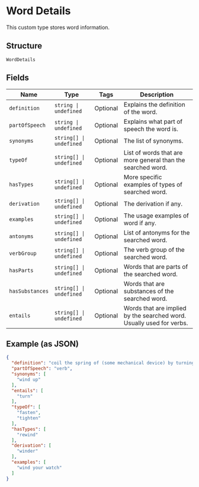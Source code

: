 
# Word Details

This custom type stores word information.

## Structure

`WordDetails`

## Fields

| Name | Type | Tags | Description |
|  --- | --- | --- | --- |
| `definition` | `string \| undefined` | Optional | Explains the definition of the word. |
| `partOfSpeech` | `string \| undefined` | Optional | Explains what part of speech the word is. |
| `synonyms` | `string[] \| undefined` | Optional | The list of synonyms. |
| `typeOf` | `string[] \| undefined` | Optional | List of words that are more general than the searched word. |
| `hasTypes` | `string[] \| undefined` | Optional | More specific examples of types of searched word. |
| `derivation` | `string[] \| undefined` | Optional | The derivation if any. |
| `examples` | `string[] \| undefined` | Optional | The usage examples of word if any. |
| `antonyms` | `string[] \| undefined` | Optional | List of antonyms for the searched word. |
| `verbGroup` | `string[] \| undefined` | Optional | The verb group of the searched word. |
| `hasParts` | `string[] \| undefined` | Optional | Words that are parts of the searched word. |
| `hasSubstances` | `string[] \| undefined` | Optional | Words that are substances of the searched word. |
| `entails` | `string[] \| undefined` | Optional | Words that are implied by the searched word. Usually used for verbs. |

## Example (as JSON)

```json
{
  "definition": "coil the spring of (some mechanical device) by turning a stem",
  "partOfSpeech": "verb",
  "synonyms": [
    "wind up"
  ],
  "entails": [
    "turn"
  ],
  "typeOf": [
    "fasten",
    "tighten"
  ],
  "hasTypes": [
    "rewind"
  ],
  "derivation": [
    "winder"
  ],
  "examples": [
    "wind your watch"
  ]
}
```

